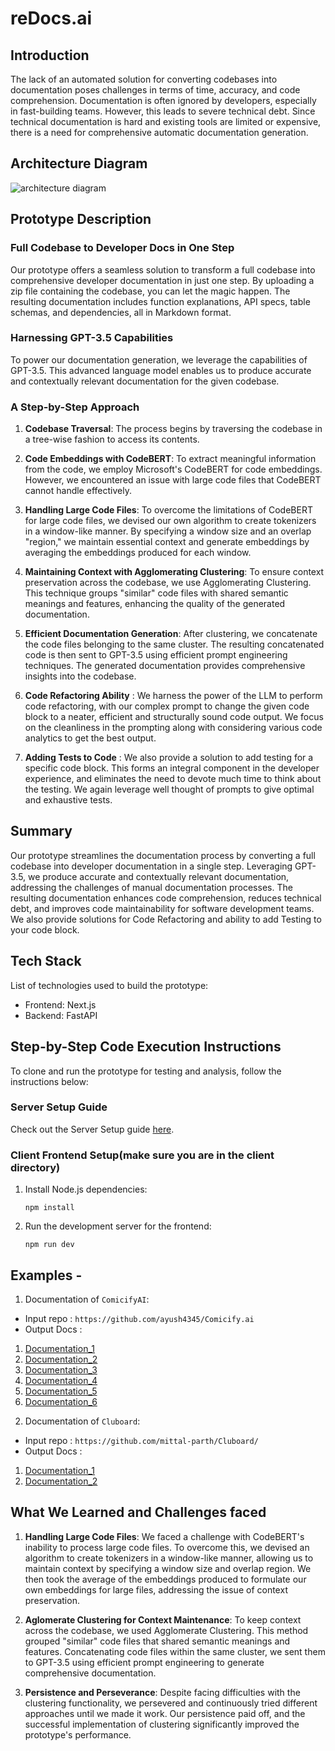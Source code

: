 # reDocs.ai

## Introduction
The lack of an automated solution for converting codebases into documentation poses challenges in terms of time, accuracy, and code comprehension. Documentation is often ignored by developers, especially in fast-building teams. However, this leads to severe technical debt. Since technical documentation is hard and existing tools are limited or expensive, there is a need for comprehensive automatic documentation generation.


## Architecture Diagram

![architecture diagram](https://github.com/ayush4345/reDocs.ai/blob/main/client/public/architecture.jpg)

## Prototype Description

### Full Codebase to Developer Docs in One Step
Our prototype offers a seamless solution to transform a full codebase into comprehensive developer documentation in just one step. By uploading a zip file containing the codebase, you can let the magic happen. The resulting documentation includes function explanations, API specs, table schemas, and dependencies, all in Markdown format.

### Harnessing GPT-3.5 Capabilities
To power our documentation generation, we leverage the capabilities of GPT-3.5. This advanced language model enables us to produce accurate and contextually relevant documentation for the given codebase.

### A Step-by-Step Approach

1. **Codebase Traversal**: The process begins by traversing the codebase in a tree-wise fashion to access its contents.

2. **Code Embeddings with CodeBERT**: To extract meaningful information from the code, we employ Microsoft's CodeBERT for code embeddings. However, we encountered an issue with large code files that CodeBERT cannot handle effectively.

3. **Handling Large Code Files**: To overcome the limitations of CodeBERT for large code files, we devised our own algorithm to create tokenizers in a window-like manner. By specifying a window size and an overlap "region," we maintain essential context and generate embeddings by averaging the embeddings produced for each window.

4. **Maintaining Context with Agglomerating Clustering**: To ensure context preservation across the codebase, we use Agglomerating Clustering. This technique groups "similar" code files with shared semantic meanings and features, enhancing the quality of the generated documentation.

5. **Efficient Documentation Generation**: After clustering, we concatenate the code files belonging to the same cluster. The resulting concatenated code is then sent to GPT-3.5 using efficient prompt engineering techniques. The generated documentation provides comprehensive insights into the codebase.

6. **Code Refactoring Ability** : We harness the power of the LLM to perform code refactoring, with our complex prompt to change the given code block to a neater, efficient and structurally sound code output. We focus on the cleanliness in the prompting along with considering various code analytics to get the best output.

7. **Adding Tests to Code** : We also provide a solution to add testing for a specific code block. This forms an integral component in the developer experience, and eliminates the need to devote much time to think about the testing. We again leverage well thought of prompts to give optimal and exhaustive tests.

## Summary
Our prototype streamlines the documentation process by converting a full codebase into developer documentation in a single step. Leveraging GPT-3.5, we produce accurate and contextually relevant documentation, addressing the challenges of manual documentation processes. The resulting documentation enhances code comprehension, reduces technical debt, and improves code maintainability for software development teams. We also provide solutions for Code Refactoring and ability to add Testing to your code block.



## Tech Stack
List of technologies used to build the prototype:

- Frontend: Next.js
- Backend: FastAPI

## Step-by-Step Code Execution Instructions
To clone and run the prototype for testing and analysis, follow the instructions below:

### Server Setup Guide

Check out the Server Setup guide [here](/server/README.md).

### Client Frontend Setup(make sure you are in the client directory)

1. Install Node.js dependencies:
   ```
   npm install
   ```

2. Run the development server for the frontend:
   ```
   npm run dev
   ```

## Examples - 

1) Documentation of `ComicifyAI`:

- Input repo : `https://github.com/ayush4345/Comicify.ai`
- Output Docs :

1. [Documentation_1](/client/examples/comicify/output0.md)
2. [Documentation_2](/client/examples/comicify/output1.md)
3. [Documentation_3](/client/examples/comicify/output2.md)
4. [Documentation_4](/client/examples/comicify/output3.md)
5. [Documentation_5](/client/examples/comicify/output4.md)
6. [Documentation_6](/client/examples/comicify/output5.md)

2) Documentation of `Cluboard`:

- Input repo : `https://github.com/mittal-parth/Cluboard/`
- Output Docs :

1. [Documentation_1](/client/examples/clubhouse/output0.md)
2. [Documentation_2](/client/examples/clubhouse/output1.md)


## What We Learned and Challenges faced

1. **Handling Large Code Files**: We faced a challenge with CodeBERT's inability to process large code files. To overcome this, we devised an algorithm to create tokenizers in a window-like manner, allowing us to maintain context by specifying a window size and overlap region. We then took the average of the embeddings produced to formulate our own embeddings for large files, addressing the issue of context preservation.

2. **Aglomerate Clustering for Context Maintenance**: To keep context across the codebase, we used Agglomerate Clustering. This method grouped "similar" code files that shared semantic meanings and features. Concatenating code files within the same cluster, we sent them to GPT-3.5 using efficient prompt engineering to generate comprehensive documentation.

3. **Persistence and Perseverance**: Despite facing difficulties with the clustering functionality, we persevered and continuously tried different approaches until we made it work. Our persistence paid off, and the successful implementation of clustering significantly improved the prototype's performance.
